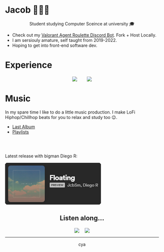 # Jacob 👨🏻‍🦰

<p align="center">
Student studying Computer Sceince at university 🎓
</p>

- Check out my [Valorant Agent Roulette Discord Bot](https://github.com/JcbSm/Valorant-Agent-Roulette-Discord-Bot). Fork + Host Locally.
- I am sersiouly amature, self taught from 2019-2022.
- Hoping to get into front-end software dev.

# Experience
<p align="center">
  <img align="center" src="https://github-readme-stats.vercel.app/api/top-langs/?username=JcbSm&theme=highcontrast&hide=procfile&bg_color=212121&hide_border=true&title_color=1ed760" />  
  <img align="center" src="https://github-readme-stats.vercel.app/api?username=JcbSm&theme=highcontrast&show_icons=true&hide=stars,prs,issues&count_private=true&bg_color=212121&hide_border=true&title_color=1ed760&icon_color=1ed760" />
</p>

# Music
In my spare time I like to do a little music production. I make LoFi Hiphop/Chillhop beats for you to relax and study too 😉.
- [Last Album](https://open.spotify.com/album/1Q3JqUpZrMBdgjAAWe0zLT?si=fd538aa91b6e4627)
- [Playlists](https://open.spotify.com/user/xxbn8bpuav09f9vhylfs6fefi/playlists)
</br>
</br>

Latest release with bigman Diego R:
  

<a href="https://open.spotify.com/album/3hDkddqyhgLC9mZM1d6YF5?si=OHcPI5GXQFGIzs0llAna9Q">
  <img src="./src/floating.png" alt="Floating - JcbSm" />
</a>

<h2 align="center">Listen along...</h2>

<p align="center">
  <img align="center" src="https://spotify-recently-played-readme.vercel.app/api?user=xxbn8bpuav09f9vhylfs6fefi&width=500&unique=true&count=5" /> 
  <img align="center" src="https://spotify-github-profile.vercel.app/api/view?uid=xxbn8bpuav09f9vhylfs6fefi&cover_image=true&theme=default&show_offline=true&background_color=212121&bar_color=53b14f&bar_color_cover=true](https://spotify-github-profile.vercel.app/api/view?uid=xxbn8bpuav09f9vhylfs6fefi&cover_image=true&theme=default&show_offline=true&background_color=212121&bar_color=53b14f&bar_color_cover=true" />
 </p>

---

<p align="center">cya</p>